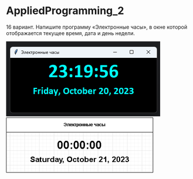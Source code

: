 # AppliedProgramming_2

16 вариант. Напишите программу «Электронные часы», в окне которой отображается текущее время, дата и день недели.

![UML-diagram-fixed](https://github.com/Afanas2707/AppliedProgramming_2/blob/main/homework/макет.png)
![UML-diagram-fixed](https://github.com/Afanas2707/AppliedProgramming_2/blob/main/homework/MAKET.png)
